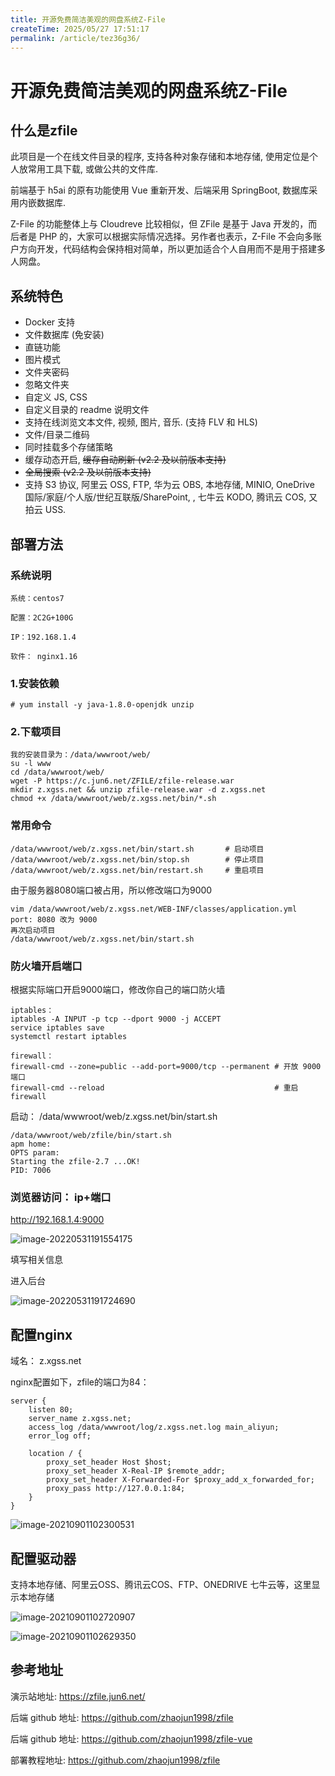 ```yaml
---
title: 开源免费简洁美观的网盘系统Z-File
createTime: 2025/05/27 17:51:17
permalink: /article/tez36g36/
---
```

# 开源免费简洁美观的网盘系统Z-File

## 什么是zfile

此项目是一个在线文件目录的程序, 支持各种对象存储和本地存储, 使用定位是个人放常用工具下载, 或做公共的文件库.

前端基于 h5ai 的原有功能使用 Vue 重新开发、后端采用 SpringBoot, 数据库采用内嵌数据库.

Z-File 的功能整体上与 Cloudreve 比较相似，但 ZFile 是基于 Java 开发的，而后者是 PHP 的，大家可以根据实际情况选择。另作者也表示，Z-File 不会向多账户方向开发，代码结构会保持相对简单，所以更加适合个人自用而不是用于搭建多人网盘。

## 系统特色

* Docker 支持
* 文件数据库 (免安装)
* 直链功能
* 图片模式
* 文件夹密码
* 忽略文件夹
* 自定义 JS, CSS
* 自定义目录的 readme 说明文件
* 支持在线浏览文本文件, 视频, 图片, 音乐. (支持 FLV 和 HLS)
* 文件/目录二维码
* 同时挂载多个存储策略
* 缓存动态开启, ~~缓存自动刷新 (v2.2 及以前版本支持)~~
* ~~全局搜索 (v2.2 及以前版本支持)~~
* 支持 S3 协议, 阿里云 OSS, FTP, 华为云 OBS, 本地存储, MINIO, OneDrive 国际/家庭/个人版/世纪互联版/SharePoint, , 七牛云 KODO, 腾讯云 COS, 又拍云 USS.

## 部署方法

### 系统说明

```
系统：centos7

配置：2C2G+100G

IP：192.168.1.4

软件： nginx1.16
```



### 1.安装依赖

```
# yum install -y java-1.8.0-openjdk unzip
```



### 2.下载项目

```
我的安装目录为：/data/wwwroot/web/
su -l www
cd /data/wwwroot/web/
wget -P https://c.jun6.net/ZFILE/zfile-release.war
mkdir z.xgss.net && unzip zfile-release.war -d z.xgss.net
chmod +x /data/wwwroot/web/z.xgss.net/bin/*.sh
```

### 常用命令

```
/data/wwwroot/web/z.xgss.net/bin/start.sh       # 启动项目
/data/wwwroot/web/z.xgss.net/bin/stop.sh        # 停止项目
/data/wwwroot/web/z.xgss.net/bin/restart.sh     # 重启项目
```



由于服务器8080端口被占用，所以修改端口为9000

```
vim /data/wwwroot/web/z.xgss.net/WEB-INF/classes/application.yml
port: 8080 改为 9000
再次启动项目
/data/wwwroot/web/z.xgss.net/bin/start.sh
```



### 防火墙开启端口

根据实际端口开启9000端口，修改你自己的端口防火墙

```
iptables：
iptables -A INPUT -p tcp --dport 9000 -j ACCEPT
service iptables save 
systemctl restart iptables

firewall：
firewall-cmd --zone=public --add-port=9000/tcp --permanent # 开放 9000 端口
firewall-cmd --reload                                      # 重启firewall

```

启动：
/data/wwwroot/web/z.xgss.net/bin/start.sh

```
/data/wwwroot/web/zfile/bin/start.sh 
apm home: 
OPTS param: 
Starting the zfile-2.7 ...OK!
PID: 7006
```

### 浏览器访问： ip+端口

http://192.168.1.4:9000

![image-20220531191554175](https://imgoss.xgss.net/picgo/image-20220531191554175.png?aliyun)

填写相关信息



进入后台

![image-20220531191724690](https://imgoss.xgss.net/picgo/image-20220531191724690.png?aliyun)



## 配置nginx

域名： z.xgss.net

nginx配置如下，zfile的端口为84：

```
server {
	listen 80;
    server_name z.xgss.net;
    access_log /data/wwwroot/log/z.xgss.net.log main_aliyun;
    error_log off;

    location / {
        proxy_set_header Host $host;
        proxy_set_header X-Real-IP $remote_addr;
        proxy_set_header X-Forwarded-For $proxy_add_x_forwarded_for;
        proxy_pass http://127.0.0.1:84;
    }
}
```





![image-20210901102300531](https://imgoss.xgss.net/picgo/image-20210901102300531.png?aliyun)

## 配置驱动器

支持本地存储、阿里云OSS、腾讯云COS、FTP、ONEDRIVE 七牛云等，这里显示本地存储

![image-20210901102720907](https://imgoss.xgss.net/picgo/image-20210901102720907.png?aliyun)

![image-20210901102629350](https://imgoss.xgss.net/picgo/image-20210901102629350.png?aliyun)



## 参考地址

演示站地址: https://zfile.jun6.net/

后端 github 地址: https://github.com/zhaojun1998/zfile

后端 github 地址: https://github.com/zhaojun1998/zfile-vue

部署教程地址:
https://github.com/zhaojun1998/zfile



